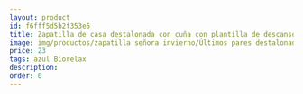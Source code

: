 ```yaml
---
layout: product
id: f6fff5d5b2f353e5
title: Zapatilla de casa destalonada con cuña con plantilla de descanso
image: img/productos/zapatilla señora invierno/Últimos pares destalonada/Zapatilla de casa destalonada con cuña con plantilla de descanso=23=azul Biorelax.webp
price: 23
tags: azul Biorelax
description: 
order: 0
---
```

